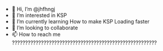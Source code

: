 - 👋 Hi, I’m @jhfhngj
- 👀 I’m interested in KSP
- 🌱 I’m currently learning How to make KSP Loading faster
- 💞️ I’m looking to collaborate
- 📫 How to reach me ???????????????????????????????????????????????????????

<!---
jhfhngj/jhfhngj is a ✨ special ✨ repository because its `README.md` (this file) appears on your GitHub profile.
You can click the Preview link to take a look at your changes.
--->
